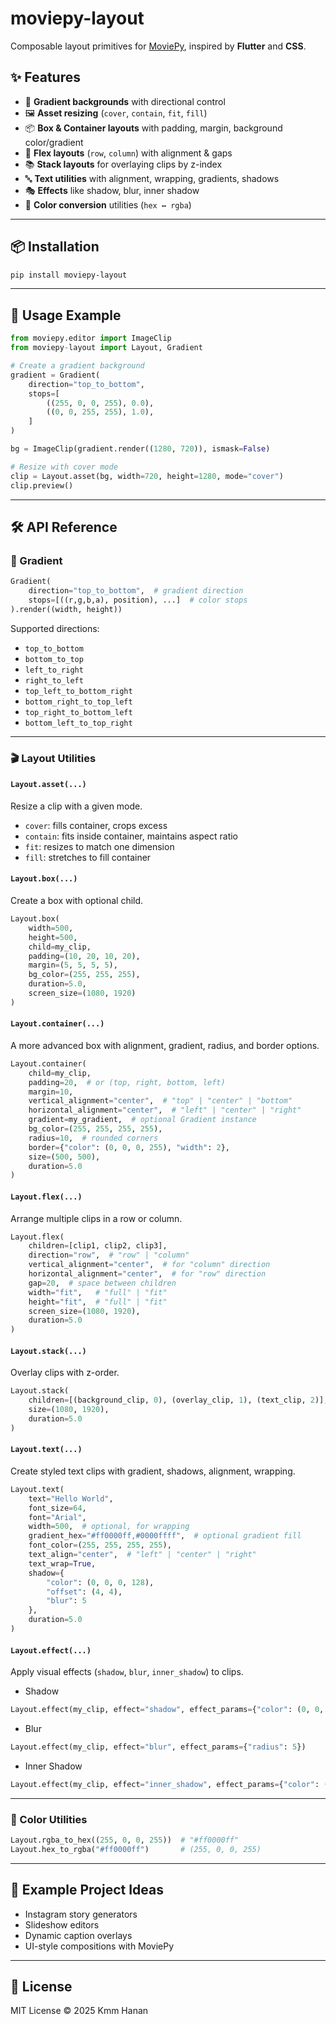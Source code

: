 # moviepy-layout

Composable layout primitives for [MoviePy](https://zulko.github.io/moviepy/), inspired by **Flutter** and **CSS**.

## ✨ Features

- 🎨 **Gradient backgrounds** with directional control
- 🖼️ **Asset resizing** (`cover`, `contain`, `fit`, `fill`)
- 📦 **Box & Container layouts** with padding, margin, background color/gradient
- 📐 **Flex layouts** (`row`, `column`) with alignment & gaps
- 📚 **Stack layouts** for overlaying clips by z-index
- 🔤 **Text utilities** with alignment, wrapping, gradients, shadows
- 🎭 **Effects** like shadow, blur, inner shadow
- 🎨 **Color conversion** utilities (`hex ↔ rgba`)

---

## 📦 Installation

```bash
pip install moviepy-layout
```

---

## 🚀 Usage Example

```python
from moviepy.editor import ImageClip
from moviepy-layout import Layout, Gradient

# Create a gradient background
gradient = Gradient(
    direction="top_to_bottom",
    stops=[
        ((255, 0, 0, 255), 0.0),
        ((0, 0, 255, 255), 1.0),
    ]
)

bg = ImageClip(gradient.render((1280, 720)), ismask=False)

# Resize with cover mode
clip = Layout.asset(bg, width=720, height=1280, mode="cover")
clip.preview()
```

---

## 🛠️ API Reference

### 🎨 Gradient

```python
Gradient(
    direction="top_to_bottom",  # gradient direction
    stops=[((r,g,b,a), position), ...]  # color stops
).render((width, height))
```

Supported directions:
- `top_to_bottom`
- `bottom_to_top`
- `left_to_right`
- `right_to_left`
- `top_left_to_bottom_right`
- `bottom_right_to_top_left`
- `top_right_to_bottom_left`
- `bottom_left_to_top_right`

---

### 🎬 Layout Utilities

#### `Layout.asset(...)`
Resize a clip with a given mode.

- `cover`: fills container, crops excess
- `contain`: fits inside container, maintains aspect ratio
- `fit`: resizes to match one dimension
- `fill`: stretches to fill container

#### `Layout.box(...)`
Create a box with optional child.

```python
Layout.box(
    width=500,
    height=500,
    child=my_clip,
    padding=(10, 20, 10, 20),
    margin=(5, 5, 5, 5),
    bg_color=(255, 255, 255),
    duration=5.0,
    screen_size=(1080, 1920)
)
```

#### `Layout.container(...)`
A more advanced box with alignment, gradient, radius, and border options.

```python
Layout.container(
    child=my_clip,
    padding=20,  # or (top, right, bottom, left)
    margin=10,
    vertical_alignment="center",  # "top" | "center" | "bottom"
    horizontal_alignment="center",  # "left" | "center" | "right"
    gradient=my_gradient,  # optional Gradient instance
    bg_color=(255, 255, 255, 255),
    radius=10,  # rounded corners
    border={"color": (0, 0, 0, 255), "width": 2},
    size=(500, 500),
    duration=5.0
)
```

#### `Layout.flex(...)`
Arrange multiple clips in a row or column.

```python
Layout.flex(
    children=[clip1, clip2, clip3],
    direction="row",  # "row" | "column"
    vertical_alignment="center",  # for "column" direction
    horizontal_alignment="center",  # for "row" direction
    gap=20,  # space between children
    width="fit",   # "full" | "fit"
    height="fit",  # "full" | "fit"
    screen_size=(1080, 1920),
    duration=5.0
)
```

#### `Layout.stack(...)`
Overlay clips with z-order.

```python
Layout.stack(
    children=[(background_clip, 0), (overlay_clip, 1), (text_clip, 2)],
    size=(1080, 1920),
    duration=5.0
)
```

#### `Layout.text(...)`
Create styled text clips with gradient, shadows, alignment, wrapping.

```python
Layout.text(
    text="Hello World",
    font_size=64,
    font="Arial",
    width=500,  # optional, for wrapping
    gradient_hex="#ff0000ff,#0000ffff",  # optional gradient fill
    font_color=(255, 255, 255, 255),
    text_align="center",  # "left" | "center" | "right"
    text_wrap=True,
    shadow={
        "color": (0, 0, 0, 128),
        "offset": (4, 4),
        "blur": 5
    },
    duration=5.0
)
```

#### `Layout.effect(...)`
Apply visual effects (`shadow`, `blur`, `inner_shadow`) to clips.

- Shadow

```python
Layout.effect(my_clip, effect="shadow", effect_params={"color": (0, 0, 0, 128), "offset": (10, 10)})
```

- Blur

```python
Layout.effect(my_clip, effect="blur", effect_params={"radius": 5})
```

- Inner Shadow

```python
Layout.effect(my_clip, effect="inner_shadow", effect_params={"color": (0, 0, 0, 128), "offset": (5, 5), "blur": 10})
```

---

### 🎨 Color Utilities

```python
Layout.rgba_to_hex((255, 0, 0, 255))  # "#ff0000ff"
Layout.hex_to_rgba("#ff0000ff")       # (255, 0, 0, 255)
```

---

## 📖 Example Project Ideas

- Instagram story generators
- Slideshow editors
- Dynamic caption overlays
- UI-style compositions with MoviePy

---

## 📜 License

MIT License © 2025 Kmm Hanan
